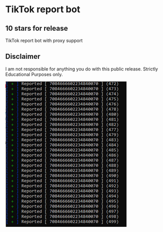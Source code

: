 # TikTok report bot

## 10 stars for release


TikTok report bot with proxy support


## Disclaimer
I am not responsible for anything you do with this public release.
Strictly Educational Purposes only.




![Screenshot](Capture.PNG)

